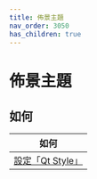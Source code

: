 ```yaml
---
title: 佈景主題
nav_order: 3050
has_children: true
---
```



# 佈景主題


## 如何

| 如何 |
| --- |
| [設定「Qt Style」](https://samwhelp.github.io/note-about-lubuntu/read/subject/theme/config/qt-style.html) |

